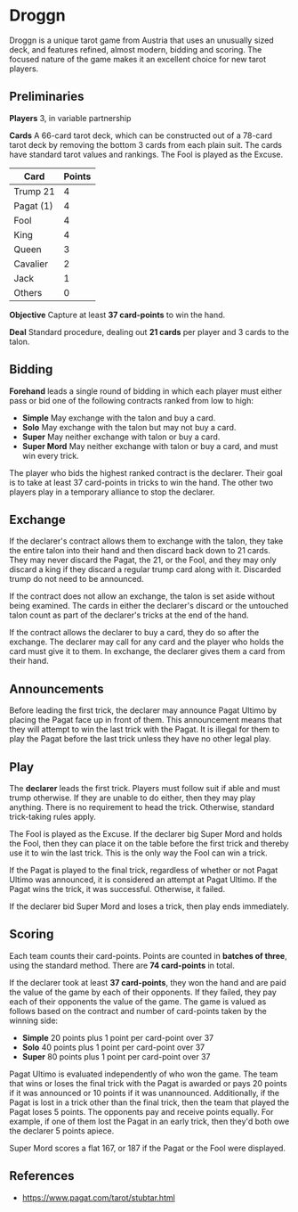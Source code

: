# Droggn

Droggn is a unique tarot game from Austria that uses an unusually sized deck, and features refined, almost modern, bidding and scoring. The focused nature of the game makes it an excellent choice for new tarot players.

## Preliminaries

**Players** 3, in variable partnership

**Cards** A 66-card tarot deck, which can be constructed out of a 78-card tarot deck by removing the bottom 3 cards from each plain suit. The cards have standard tarot values and rankings. The Fool is played as the Excuse.

Card       | Points
---------- | ------
Trump 21   | 4
Pagat (1)  | 4
Fool       | 4
King       | 4
Queen      | 3
Cavalier   | 2
Jack       | 1
Others     | 0

**Objective** Capture at least **37 card-points** to win the hand.

**Deal** Standard procedure, dealing out **21 cards** per player and 3 cards to the talon.

## Bidding

**Forehand** leads a single round of bidding in which each player must either pass or bid one of the following contracts ranked from low to high:

- **Simple** May exchange with the talon and buy a card.
- **Solo** May exchange with the talon but may not buy a card.
- **Super** May neither exchange with talon or buy a card.
- **Super Mord** May neither exchange with talon or buy a card, and must win every trick.

The player who bids the highest ranked contract is the declarer. Their goal is to take at least 37 card-points in tricks to win the hand. The other two players play in a temporary alliance to stop the declarer.

## Exchange

If the declarer's contract allows them to exchange with the talon, they take the entire talon into their hand and then discard back down to 21 cards. They may never discard the Pagat, the 21, or the Fool, and they may only discard a king if they discard a regular trump card along with it. Discarded trump do not need to be announced.

If the contract does not allow an exchange, the talon is set aside without being examined. The cards in either the declarer's discard or the untouched talon count as part of the declarer's tricks at the end of the hand.

If the contract allows the declarer to buy a card, they do so after the exchange. The declarer may call for any card and the player who holds the card must give it to them. In exchange, the declarer gives them a card from their hand.

## Announcements

Before leading the first trick, the declarer may announce Pagat Ultimo by placing the Pagat face up in front of them. This announcement means that they will attempt to win the last trick with the Pagat. It is illegal for them to play the Pagat before the last trick unless they have no other legal play.

## Play

The **declarer** leads the first trick. Players must follow suit if able and must trump otherwise. If they are unable to do either, then they may play anything. There is no requirement to head the trick. Otherwise, standard trick-taking rules apply.

The Fool is played as the Excuse. If the declarer big Super Mord and holds the Fool, then they can place it on the table before the first trick and thereby use it to win the last trick. This is the only way the Fool can win a trick.

If the Pagat is played to the final trick, regardless of whether or not Pagat Ultimo was announced, it is considered an attempt at Pagat Ultimo. If the Pagat wins the trick, it was successful. Otherwise, it failed.

If the declarer bid Super Mord and loses a trick, then play ends immediately.

## Scoring

Each team counts their card-points. Points are counted in **batches of three**, using the standard method. There are **74 card-points** in total.

If the declarer took at least **37 card-points**, they won the hand and are paid the value of the game by each of their opponents. If they failed, they pay each of their opponents the value of the game. The game is valued as follows based on the contract and number of card-points taken by the winning side:

- **Simple** 20 points plus 1 point per card-point over 37
- **Solo** 40 points plus 1 point per card-point over 37
- **Super** 80 points plus 1 point per card-point over 37

Pagat Ultimo is evaluated independently of who won the game. The team that wins or loses the final trick with the Pagat is awarded or pays 20 points if it was announced or 10 points if it was unannounced. Additionally, if the Pagat is lost in a trick other than the final trick, then the team that played the Pagat loses 5 points. The opponents pay and receive points equally. For example, if one of them lost the Pagat in an early trick, then they'd both owe the declarer 5 points apiece.

Super Mord scores a flat 167, or 187 if the Pagat or the Fool were displayed.

## References

- https://www.pagat.com/tarot/stubtar.html